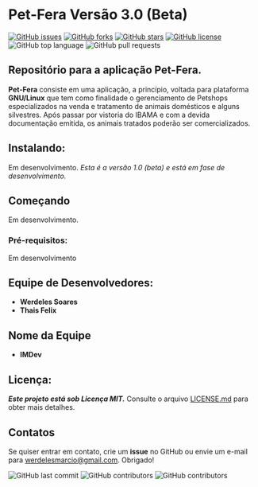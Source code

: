 # Pet-Fera Versão 3.0 (Beta)

[![GitHub issues](https://img.shields.io/github/issues/werdelesmarcio/PetFera3.0?style=for-the-badge)](https://github.com/werdelesmarcio/PetFera3.0/issues?style=for-the-badge) [![GitHub forks](https://img.shields.io/github/forks/werdelesmarcio/PetFera3.0?style=for-the-badge)](https://github.com/werdelesmarcio/PetFera3.0/network?style=for-the-badge)  [![GitHub stars](https://img.shields.io/github/stars/werdelesmarcio/PetFera3.0?style=for-the-badge)](https://github.com/werdelesmarcio/PetFera3.0/stargazers?style=for-the-badge)  [![GitHub license](https://img.shields.io/github/license/werdelesmarcio/PetFera3.0?style=for-the-badge)](https://github.com/werdelesmarcio/PetFera3.0/blob/main/LICENSE?style=for-the-badge)  ![GitHub top language](https://img.shields.io/github/languages/top/werdelesmarcio/PetFera3.0?style=for-the-badge)  ![GitHub pull requests](https://img.shields.io/github/issues-pr/werdelesmarcio/PetFera3.0?style=for-the-badge) 

## Repositório para a aplicação Pet-Fera.

**Pet-Fera** consiste em uma aplicação, a princípio, voltada para plataforma **GNU/Linux** que tem como finalidade o gerenciamento de Petshops especializados na venda e tratamento de animais domésticos e alguns silvestres. Após passar por vistoria do IBAMA e com a devida documentação emitida, os animais tratados poderão ser comercializados. 

## Instalando:
Em desenvolvimento.
_Esta é a versão 1.0 (beta) e está em fase de desenvolvimento._

## Começando
Em desenvolvimento.

### Pré-requisitos:
Em desenvolvimento

## Equipe de Desenvolvedores:
* **Werdeles Soares**
* **Thais Felix**

## Nome da Equipe
* **IMDev**

## Licença: 
***Este projeto está sob Licença MIT.***
Consulte o arquivo [LICENSE.md](https://github.com/werdelesmarcio/PetFera3.0/blob/main/LICENSE) para obter mais detalhes.

## Contatos
Se quiser entrar em contato, crie um **issue** no GitHub ou envie um e-mail para werdelesmarcio@gmail.com. Obrigado!

<img alt="GitHub last commit" src="https://img.shields.io/github/last-commit/werdelesmarcio/PetFera3.0?style=for-the-badge">  <img alt="GitHub contributors" src="https://img.shields.io/github/contributors/werdelesmarcio/PetFera3.0?style=for-the-badge">  <img alt="GitHub contributors" src="https://img.shields.io/github/repo-size/werdelesmarcio/PetFera3.0?label=REPOSIT%C3%93RIO&logo=GITHUB&style=for-the-badge">
